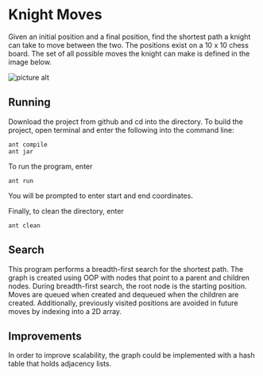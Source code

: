 # Knight Moves
Given an initial position and a final position, find the shortest path a knight can take to move between the two. The positions exist on a 10 x 10 chess board. The set of all possible moves the knight can make is defined in the image below.

![picture alt](https://i.imgur.com/mHQqH08.gif)

## Running
Download the project from github and cd into the directory.
To build the project, open terminal and enter the following into the command line:
```
ant compile
ant jar
```
To run the program, enter
```
ant run
```
You will be prompted to enter start and end coordinates.

Finally, to clean the directory, enter
```
ant clean
```

## Search
This program performs a breadth-first search for the shortest path. The graph is created using OOP with nodes that point to a parent and children nodes. During breadth-first search, the root node is the starting position. Moves are queued when created and dequeued when the children are created. Additionally, previously visited positions are avoided in future moves by indexing into a 2D array.

## Improvements
In order to improve scalability, the graph could be implemented with a hash table that holds adjacency lists.
